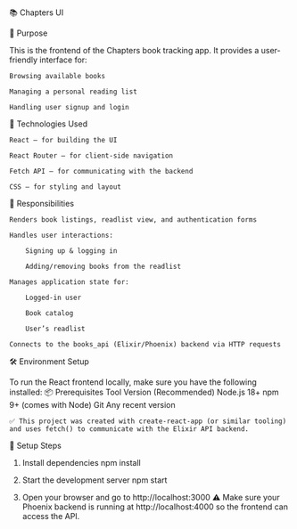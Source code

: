 📚 Chapters UI

🎯 Purpose

This is the frontend of the Chapters book tracking app. It provides a user-friendly interface for:

    Browsing available books

    Managing a personal reading list

    Handling user signup and login

🧰 Technologies Used

    React – for building the UI

    React Router – for client-side navigation

    Fetch API – for communicating with the backend

    CSS – for styling and layout

🧠 Responsibilities

    Renders book listings, readlist view, and authentication forms

    Handles user interactions:

        Signing up & logging in

        Adding/removing books from the readlist

    Manages application state for:

        Logged-in user

        Book catalog

        User’s readlist

    Connects to the books_api (Elixir/Phoenix) backend via HTTP requests

🛠️ Environment Setup

To run the React frontend locally, make sure you have the following installed:
📦 Prerequisites
Tool Version (Recommended)
Node.js 18+
npm 9+ (comes with Node)
Git Any recent version

    ✅ This project was created with create-react-app (or similar tooling) and uses fetch() to communicate with the Elixir API backend.

🚀 Setup Steps

1. Install dependencies
   npm install

2. Start the development server
   npm start

3. Open your browser and go to http://localhost:3000
   ⚠️ Make sure your Phoenix backend is running at http://localhost:4000 so the frontend can access the API.
